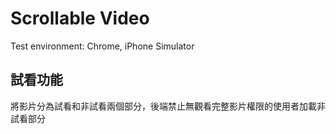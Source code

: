 # Scrollable Video

Test environment: Chrome, iPhone Simulator

## 試看功能

將影片分為試看和非試看兩個部分，後端禁止無觀看完整影片權限的使用者加載非試看部分
